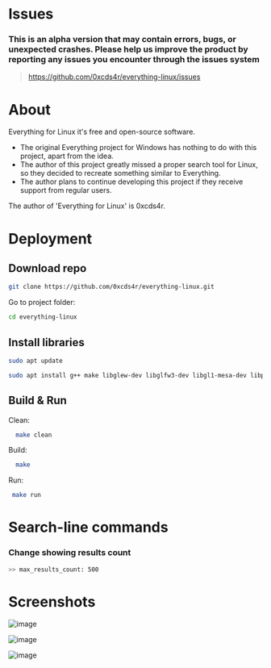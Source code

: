 # Issues
### This is an alpha version that may contain errors, bugs, or unexpected crashes. Please help us improve the product by reporting any issues you encounter through the issues system
> https://github.com/0xcds4r/everything-linux/issues 

# About
Everything for Linux it's free and open-source software.

- The original Everything project for Windows has nothing to do with this project, apart from the idea.
- The author of this project greatly missed a proper search tool for Linux, so they decided to recreate something similar to Everything.
- The author plans to continue developing this project if they receive support from regular users.

The author of 'Everything for Linux' is 0xcds4r.

# Deployment

## Download repo
```bash
git clone https://github.com/0xcds4r/everything-linux.git
```
Go to project folder:
```bash
cd everything-linux
```

## Install libraries

```bash
sudo apt update
```

```bash
sudo apt install g++ make libglew-dev libglfw3-dev libgl1-mesa-dev libpthread-stubs0-dev
```

## Build & Run
Clean:
```bash
  make clean
```
Build:
```bash
  make
 ``` 
 Run:
 ```bash
  make run
```

# Search-line commands

### Change showing results count
```bash
>> max_results_count: 500
```

# Screenshots
![image](https://github.com/user-attachments/assets/d548d0ca-54b5-4eaa-a0f7-70a766ff805f)

![image](https://github.com/user-attachments/assets/152e7a88-a00d-4626-99f2-b3c061497245)

![image](https://github.com/user-attachments/assets/77622f95-ce27-4614-90ab-c4110dcb4c8c)

